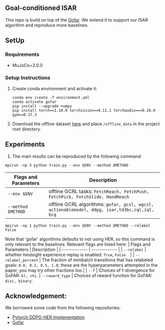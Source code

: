 ## Goal-conditioned ISAR


This repo is build on top of  the [Gofar](https://jasonma2016.github.io/GoFAR/). We extend it to support our ISAR algorithm and reproduce more baselines.



## SetUp
### Requirements
- MuJoCo=2.0.0

### Setup Instructions
1. Create conda environment and activate it:
     ```
     conda env create -f environment.yml
     conda activate gofar
     pip install --upgrade numpy
     pip install torch==1.10.0 torchvision==0.11.1 torchaudio===0.10.0 gym==0.17.3
2. Download the offline dataset [here](https://drive.google.com/file/d/1niq6bK262segc7qZh8m5RRaFNygEXoBR/view) and place ```/offline_data``` in the project root directory.

## Experiments
1. The main results can be reproduced by the following command:
```
mpirun -np 3 python train.py --env $ENV --method $METHOD
```
| Flags and Parameters  | Description |
| ------------- | ------------- |
| ``--env $ENV``  | offline GCRL tasks: ```FetchReach, FetchPush, FetchPick, FetchSlide, HandReach```|
| ``--method $METHOD``  | offline GCRL algorithms: ```gofar, gcsl, wgcsl, actionablemodel, ddpg, isar,td3bc,cql,iql, bcq```|

```
mpirun -np 1 python train.py --env $ENV --method $METHOD --relabel False
```
Note that 'gofar' algorithms defaults to not using HER, so this command is only relevant to the baselines. Relevant flags are listed here:
| Flags and Parameters  | Description |
| ------------- | ------------- |
| ``--relabel``  | whether hindsight experience replay is enabled: ``True``, ``False  ``|
| ``--relabel_percent``  | The fraction of minibatch transitions that has relabeled goals: ``0.0, 0.2, 0.5, 1.0``; these are the hyperparameters attempted in the paper, you may try other fractions too.|
| ``--f``  | Choices of f-divergence for GoFAR: ``kl, chi``.
| ``--reward_type``  | Choices of reward function for GoFAR: ``disc, binary``.


## Acknowledgement:
We borrowed some code from the following repositories:
- [Pytorch DDPG-HER Implementation](https://github.com/)
- [Gofar](https://jasonma2016.github.io/GoFAR/)
